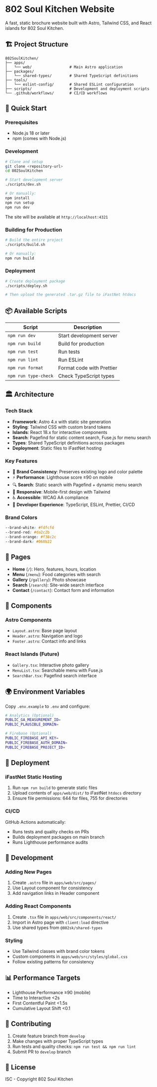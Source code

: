 # 802 Soul Kitchen Website

A fast, static brochure website built with Astro, Tailwind CSS, and React islands for 802 Soul Kitchen.

## 🏗️ Project Structure

```
802SoulKitchen/
├── apps/
│   └── web/                 # Main Astro application
├── packages/
│   └── shared-types/        # Shared TypeScript definitions
├── tools/
│   └── eslint-config/       # Shared ESLint configuration
├── scripts/                 # Development and deployment scripts
└── .github/workflows/       # CI/CD workflows
```

## 🚀 Quick Start

### Prerequisites

- Node.js 18 or later
- npm (comes with Node.js)

### Development

```bash
# Clone and setup
git clone <repository-url>
cd 802SoulKitchen

# Start development server
./scripts/dev.sh

# Or manually:
npm install
npm run setup
npm run dev
```

The site will be available at `http://localhost:4321`

### Building for Production

```bash
# Build the entire project
./scripts/build.sh

# Or manually:
npm run build
```

### Deployment

```bash
# Create deployment package
./scripts/deploy.sh

# Then upload the generated .tar.gz file to iFastNet htdocs
```

## 📦 Available Scripts

| Script | Description |
|--------|-------------|
| `npm run dev` | Start development server |
| `npm run build` | Build for production |
| `npm run test` | Run tests |
| `npm run lint` | Run ESLint |
| `npm run format` | Format code with Prettier |
| `npm run type-check` | Check TypeScript types |

## 🏛️ Architecture

### Tech Stack

- **Framework**: Astro 4.x with static site generation
- **Styling**: Tailwind CSS with custom brand tokens
- **Islands**: React 18.x for interactive components
- **Search**: Pagefind for static content search, Fuse.js for menu search
- **Types**: Shared TypeScript definitions across packages
- **Deployment**: Static files to iFastNet hosting

### Key Features

- 🎨 **Brand Consistency**: Preserves existing logo and color palette
- ⚡ **Performance**: Lighthouse score ≥90 on mobile
- 🔍 **Search**: Static search with Pagefind + dynamic menu search
- 📱 **Responsive**: Mobile-first design with Tailwind
- ♿ **Accessible**: WCAG AA compliance
- 🔧 **Developer Experience**: TypeScript, ESLint, Prettier, CI/CD

### Brand Colors

```css
--brand-white: #fdfcfd
--brand-red: #da2c2b
--brand-orange: #f38c2c
--brand-dark: #060b22
```

## 📄 Pages

- **Home** (`/`): Hero, features, hours, location
- **Menu** (`/menu`): Food categories with search
- **Gallery** (`/gallery`): Photo showcase
- **Search** (`/search`): Site-wide search interface
- **Contact** (`/contact`): Contact form and information

## 🧩 Components

### Astro Components
- `Layout.astro`: Base page layout
- `Header.astro`: Navigation and logo
- `Footer.astro`: Contact info and links

### React Islands (Future)
- `Gallery.tsx`: Interactive photo gallery
- `MenuList.tsx`: Searchable menu with Fuse.js
- `SearchBar.tsx`: Pagefind search interface

## 🌍 Environment Variables

Copy `.env.example` to `.env` and configure:

```bash
# Analytics (Optional)
PUBLIC_GA_MEASUREMENT_ID=
PUBLIC_PLAUSIBLE_DOMAIN=

# Firebase (Optional)
PUBLIC_FIREBASE_API_KEY=
PUBLIC_FIREBASE_AUTH_DOMAIN=
PUBLIC_FIREBASE_PROJECT_ID=
```

## 🚀 Deployment

### iFastNet Static Hosting

1. Run `npm run build` to generate static files
2. Upload contents of `apps/web/dist/` to iFastNet `htdocs` directory
3. Ensure file permissions: 644 for files, 755 for directories

### CI/CD

GitHub Actions automatically:
- Runs tests and quality checks on PRs
- Builds deployment packages on main branch
- Runs Lighthouse performance audits

## 🔧 Development

### Adding New Pages

1. Create `.astro` file in `apps/web/src/pages/`
2. Use Layout component for consistency
3. Add navigation links in Header component

### Adding React Components

1. Create `.tsx` file in `apps/web/src/components/react/`
2. Import in Astro page with `client:load` directive
3. Use shared types from `@802sk/shared-types`

### Styling

- Use Tailwind classes with brand color tokens
- Custom components in `apps/web/src/styles/global.css`
- Follow existing patterns for consistency

## 📊 Performance Targets

- Lighthouse Performance ≥90 (mobile)
- Time to Interactive <2s
- First Contentful Paint <1.5s
- Cumulative Layout Shift <0.1

## 🤝 Contributing

1. Create feature branch from `develop`
2. Make changes with proper TypeScript types
3. Run tests and quality checks: `npm run test && npm run lint`
4. Submit PR to `develop` branch

## 📝 License

ISC - Copyright 802 Soul Kitchen
